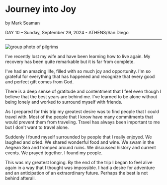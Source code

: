 # Journey into Joy

by Mark Seaman

DAY 10 – Sunday, September 29, 2024 - ATHENS/San Diego

---

![group photo of pilgrims](https://shrinking-world-media.sfo2.digitaloceanspaces.com/footsteps/Group.jpg)

I've recently lost my wife and have been learning how to live again.  My recovery has been quite remarkable but it is far from complete.

I've had an amazing life, filled with so much joy and opportunity.  I'm so grateful for everything that has happened and recognize that every good and perfect gift comes from God.

There is a deep sense of gratitude and contentment that I feel even though I believe that the best years are behind me.  I've learned to be alone without being lonely and worked to surround myself with friends.

As I prepared for this trip my greatest desire was to find people that I could travel with.  Most of the people that I know have many commitments that would prevent them from traveling. Travel has always been important to me but I don't want to travel alone.

Suddenly I found myself surrounded by people that I really enjoyed.  We laughed and cried. We shared wonderful food and wine. We swam in the Aegean Sea and tromped around ruins.  We discussed history and current events.  We prayed together. I found my people.

This was my greatest longing.  By the end of the trip I began to feel alive again in a way that I thought was impossible.  I had a desire for adventure and an anticipation of an extraordinary future.  Perhaps the best is not behind afterall.
